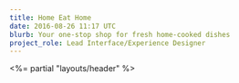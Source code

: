 ```yaml
---
title: Home Eat Home
date: 2016-08-26 11:17 UTC
blurb: Your one-stop shop for fresh home-cooked dishes
project_role: Lead Interface/Experience Designer
---
```


<%= partial "layouts/header" %>
